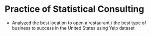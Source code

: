 # Practice of Statistical Consulting

 - Analyzed the best location to open a restaurant / the best type of business to success in the United States using Yelp dataset

